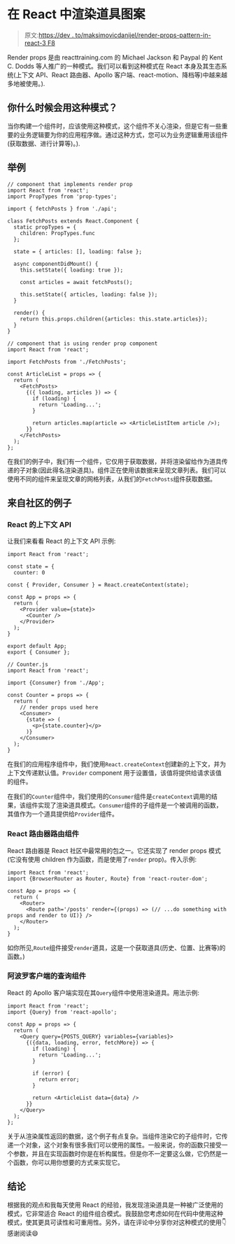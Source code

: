 # 在 React 中渲染道具图案

> 原文:[https://dev . to/maksimovicdanijel/render-props-pattern-in-react-3 F8](https://dev.to/maksimovicdanijel/render-props-pattern-in-react-3f8)

Render props 是由 reacttraining.com 的 Michael Jackson 和 Paypal 的 Kent C. Dodds 等人推广的一种模式。我们可以看到这种模式在 React 本身及其生态系统(上下文 API、React 路由器、Apollo 客户端、react-motion、降档等)中越来越多地被使用。).

## 你什么时候会用这种模式？

当你构建一个组件时，应该使用这种模式，这个组件不关心渲染，但是它有一些重要的业务逻辑要为你的应用程序做。通过这种方式，您可以为业务逻辑重用该组件(获取数据、进行计算等)。).

## 举例

```
// component that implements render prop
import React from 'react';
import PropTypes from 'prop-types';

import { fetchPosts } from './api';

class FetchPosts extends React.Component {
  static propTypes = {
    children: PropTypes.func
  };

  state = { articles: [], loading: false };

  async componentDidMount() {
    this.setState({ loading: true });

    const articles = await fetchPosts();

    this.setState({ articles, loading: false });  
  }

  render() {
    return this.props.children({articles: this.state.articles});
  }
}

// component that is using render prop component
import React from 'react';

import FetchPosts from './FetchPosts';

const ArticleList = props => {
  return (
    <FetchPosts>
      {({ loading, articles }) => {
        if (loading) {
          return 'Loading...';
        }

        return articles.map(article => <ArticleListItem article />);
      }}
    </FetchPosts>
  );
}; 
```

在我们的例子中，我们有一个组件，它仅用于获取数据，并将渲染留给作为道具传递的子对象(因此得名渲染道具)。组件正在使用该数据来呈现文章列表。我们可以使用不同的组件来呈现文章的网格列表，从我们的`FetchPosts`组件获取数据。

## 来自社区的例子

### React 的上下文 API

让我们来看看 React 的上下文 API 示例:

```
import React from 'react';

const state = {
  counter: 0

const { Provider, Consumer } = React.createContext(state);

const App = props => {
  return (
    <Provider value={state}>
      <Counter />
    </Provider>
  );
}

export default App;
export { Consumer };

// Counter.js
import React from 'react';

import {Consumer} from './App';

const Counter = props => {
  return (
    // render props used here
    <Consumer>
      {state => (
        <p>{state.counter}</p>
      )}
    </Consumer>
  );
} 
```

在我们的应用程序组件中，我们使用`React.createContext`创建新的上下文，并为上下文传递默认值。`Provider` component 用于设置值，该值将提供给请求该值的组件。

在我们的`Counter`组件中，我们使用的`Consumer`组件是`createContext`调用的结果，该组件实现了渲染道具模式。`Consumer`组件的子组件是一个被调用的函数，其值作为一个道具提供给`Provider`组件。

### React 路由器路由组件

React 路由器是 React 社区中最常用的包之一。它还实现了 render props 模式(它没有使用 children 作为函数，而是使用了`render` prop)。传入示例:

```
import React from 'react';
import {BrowserRouter as Router, Route} from 'react-router-dom';

const App = props => {
  return (
    <Router>
      <Route path='/posts' render={(props) => (// ...do something with props and render to UI)} />
    </Router>
  );
} 
```

如你所见,`Route`组件接受`render`道具，这是一个获取道具(历史、位置、比赛等)的函数。)

### 阿波罗客户端的查询组件

React 的 Apollo 客户端实现在其`Query`组件中使用渲染道具。用法示例:

```
import React from 'react';
import {Query} from 'react-apollo';

const App = props => {
  return (
    <Query query={POSTS_QUERY} variables={variables}>
      {({data, loading, error, fetchMore}) => {
        if (loading) {
          return 'Loading...';
        }

        if (error) {
          return error;
        }

        return <ArticleList data={data} />
      }}
    </Query>
  );
}; 
```

关于从渲染属性返回的数据，这个例子有点复杂。当组件渲染它的子组件时，它传递一个对象，这个对象有很多我们可以使用的属性。一般来说，你的函数只接受一个参数，并且在实现函数时你是在析构属性。但是你不一定要这么做，它仍然是一个函数，你可以用你想要的方式来实现它。

## 结论

根据我的观点和我每天使用 React 的经验，我发现渲染道具是一种被广泛使用的模式，它非常适合 React 的组件组合模式。我鼓励您考虑如何在代码中使用这种模式，使其更具可读性和可重用性。另外，请在评论中分享你对这种模式的使用👇感谢阅读😄